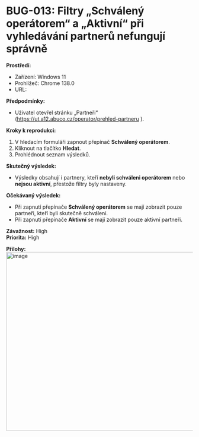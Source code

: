 # BUG-013: Filtry „Schválený operátorem“ a „Aktivní“ při vyhledávání partnerů nefungují správně

**Prostředí:**
- Zařízení: Windows 11  
- Prohlížeč: Chrome 138.0  
- URL: 

**Předpodmínky:**
- Uživatel otevřel stránku „Partneři“ (https://ut.a12.abuco.cz/operator/prehled-partneru  ).  

**Kroky k reprodukci:**
1. V hledacím formuláři zapnout přepínač **Schválený operátorem**.  
2. Kliknout na tlačítko **Hledat**.  
3. Prohlédnout seznam výsledků.  

**Skutečný výsledek:**
- Výsledky obsahují i partnery, kteří **nebyli schváleni operátorem** nebo **nejsou aktivní**, přestože filtry byly nastaveny.  

**Očekávaný výsledek:**
- Při zapnutí přepínače **Schválený operátorem** se mají zobrazit pouze partneři, kteří byli skutečně schváleni.  
- Při zapnutí přepínače **Aktivní** se mají zobrazit pouze aktivní partneři.  

**Závažnost:** High  
**Priorita:** High  

**Přílohy:**  
<img width="938" height="481" alt="image" src="https://github.com/user-attachments/assets/fa70cd0b-5f3e-439c-9408-d0992a7898d0" />

